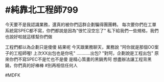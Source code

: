 # #純靠北工程師799



今天要不是我認識業務，還真的被你們這群企劃騙得團團轉。
每次要你們在工單系統寫SPEC都不寫，你們都說是因為&quot;很忙沒空忘了&quot;
私下給我們一些規格，我們也說好啦就這樣幫你們做

工程們都以為企劃只是傻傻
結果呢
今天跟業務聊天，業務說
&quot;阿你就是那個OO案子的工程師喔! 上次XX出包也是你吼&quot;
...........出包?
&quot;對阿，企劃說是工程出包&quot;
原來你們不寫SPEC不是忙也不是傻
是精心策畫的黑鍋秀阿
想盡辦法讓工程背黑鍋，你們真的好棒棒
#別再相信任何人



#MDFK
